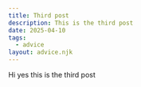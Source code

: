 ```yaml
---
title: Third post
description: This is the third post
date: 2025-04-10
tags:
  - advice
layout: advice.njk
---
```


Hi yes this is the third post
